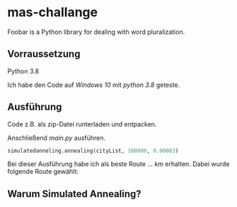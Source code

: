 # mas-challange

Foobar is a Python library for dealing with word pluralization.

## Vorraussetzung

Python 3.8

Ich habe den Code auf *Windows 10* mit *python 3.8* geteste.

## Ausführung

Code z.B. als zip-Datei runterladen und entpacken.

Anschließend *main.py* ausführen.

```python
simulatedanneling.annealing(cityList, 100000, 0.00003)
```
Bei dieser Ausführung habe ich als beste Route ... km erhalten.
Dabei wurde folgende Route gewählt:


## Warum Simulated Annealing?
